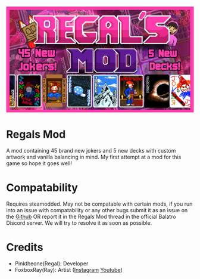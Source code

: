 ![Cool thumbnail](thumbnail.jpg)

# Regals Mod

A mod containing 45 brand new jokers and 5 new decks with custom artwork and vanilla balancing in mind. My first attempt at a mod for this game so hope it goes well!

# Compatability

Requires steamodded. May not be compatable with certain mods, if you run into an issue with compatability or any other bugs submit it as an issue on the [Github](https://github.com/mpa-LHutchinson/Regals-Mod) OR report it in the Regals Mod thread in the official Balatro Discord server. We will try to resolve it as soon as possible.

# Credits

- Pinktheone(Regal): Developer
- FoxboxRay(Ray): Artist ([Instagram](https://www.instagram.com/foxboxray/) [Youtube](https://www.youtube.com/@foxboxray))